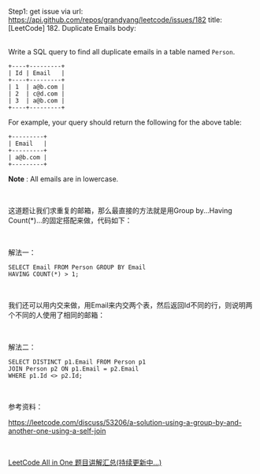 Step1: get issue via url: https://api.github.com/repos/grandyang/leetcode/issues/182 
 title:[LeetCode] 182. Duplicate Emails 
 body:  
  

Write a SQL query to find all duplicate emails in a table named `Person`.
    
    
    +----+---------+
    | Id | Email   |
    +----+---------+
    | 1  | a@b.com |
    | 2  | c@d.com |
    | 3  | a@b.com |
    +----+---------+
    

For example, your query should return the following for the above table:
    
    
    +---------+
    | Email   |
    +---------+
    | a@b.com |
    +---------+
    

**Note** : All emails are in lowercase.

 

这道题让我们求重复的邮箱，那么最直接的方法就是用Group by...Having Count(*)...的固定搭配来做，代码如下：

 

解法一：
    
    
    SELECT Email FROM Person GROUP BY Email
    HAVING COUNT(*) > 1;

 

我们还可以用内交来做，用Email来内交两个表，然后返回Id不同的行，则说明两个不同的人使用了相同的邮箱：

 

解法二：
    
    
    SELECT DISTINCT p1.Email FROM Person p1
    JOIN Person p2 ON p1.Email = p2.Email
    WHERE p1.Id <> p2.Id;

 

参考资料：

<https://leetcode.com/discuss/53206/a-solution-using-a-group-by-and-another-one-using-a-self-join>

 

[LeetCode All in One 题目讲解汇总(持续更新中...)](http://www.cnblogs.com/grandyang/p/4606334.html)
